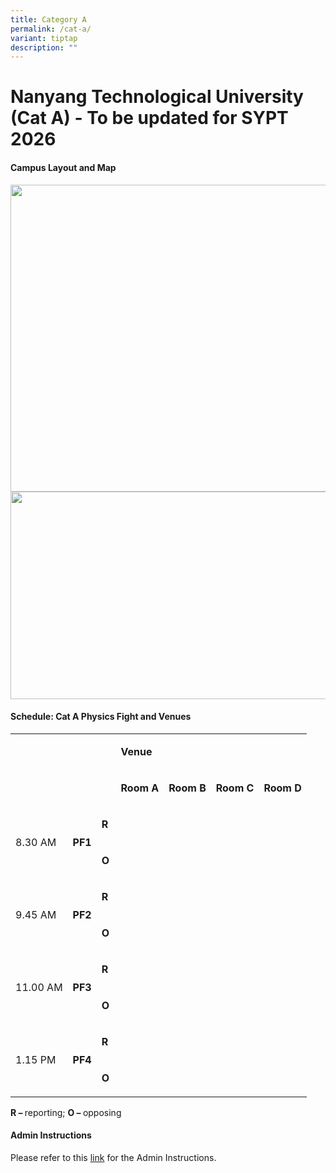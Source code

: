 ```yaml
---
title: Category A
permalink: /cat-a/
variant: tiptap
description: ""
---
```

<h1>Nanyang Technological University (Cat A) - To be updated for SYPT 2026</h1>
<h4>Campus Layout and Map</h4>
<div class="isomer-image-wrapper">
<img style="margin-left:0px;margin-top:0px;" height="491" width="679" src="https://lh7-rt.googleusercontent.com/docsz/AD_4nXdgTZAtAsgRoVRcz0KMVNw7NpniJqwkwTpLzd1NPNUxilIYNcRz1gPshGthg107N7b3fHnpP9cfcCtJJSoipRxH_P3ao1PG1DqpKF4_w7er0Ne_YqVDRmoVaqKIKPvAoY8jdVN83_Pay3w3oxcwqQo?key=--N09Ipa7FmkGCDHctzGtIXA">
</div>
<div class="isomer-image-wrapper">
<img style="margin-left:0px;margin-top:0px;" height="332" width="679" src="https://lh7-rt.googleusercontent.com/docsz/AD_4nXcIj4bNheTEyASAeJpMHvpQkMntpjGDc4ED7aFV_o6So0B6IxiFoWaZQD2yEpvlFWtwfE-lkXK1XjVjy7vhf7h3i38HYO65Kyu7k43JE52MStcEtCxcuLeOIGjJtLYMpZfCSRJK_H_TiGaLvQKtIiw?key=--N09Ipa7FmkGCDHctzGtIXA">
</div>
<h4>Schedule: Cat A Physics Fight and Venues</h4>
<table style="minWidth: 175px">
<colgroup>
<col>
<col>
<col>
<col>
<col>
<col>
<col>
</colgroup>
<tbody>
<tr>
<td rowspan="2" colspan="3">
<p>&nbsp;&nbsp;&nbsp;</p>
<p>&nbsp;&nbsp;&nbsp;&nbsp;</p>
</td>
<td rowspan="1" colspan="4">
<p><strong>Venue</strong>
</p>
</td>
</tr>
<tr>
<td rowspan="1" colspan="1">
<p><strong>Room A</strong>
</p>
</td>
<td rowspan="1" colspan="1">
<p><strong>Room B</strong>
</p>
</td>
<td rowspan="1" colspan="1">
<p><strong>Room C</strong>
</p>
</td>
<td rowspan="1" colspan="1">
<p><strong>Room D</strong>
</p>
</td>
</tr>
<tr>
<td rowspan="2" colspan="1">
<p>8.30 AM</p>
</td>
<td rowspan="2" colspan="1">
<p><strong>PF1</strong>
</p>
</td>
<td rowspan="1" colspan="1">
<p><strong>R</strong>
</p>
</td>
<td rowspan="1" colspan="1">
<p></p>
</td>
<td rowspan="1" colspan="1">
<p></p>
</td>
<td rowspan="1" colspan="1">
<p></p>
</td>
<td rowspan="1" colspan="1">
<p></p>
</td>
</tr>
<tr>
<td rowspan="1" colspan="1">
<p><strong>O</strong>
</p>
</td>
<td rowspan="1" colspan="1">
<p></p>
</td>
<td rowspan="1" colspan="1">
<p></p>
</td>
<td rowspan="1" colspan="1">
<p></p>
</td>
<td rowspan="1" colspan="1">
<p></p>
</td>
</tr>
<tr>
<td rowspan="2" colspan="1">
<p>9.45 AM</p>
</td>
<td rowspan="2" colspan="1">
<p><strong>PF2</strong>
</p>
</td>
<td rowspan="1" colspan="1">
<p><strong>R&nbsp;</strong>
</p>
</td>
<td rowspan="1" colspan="1">
<p></p>
</td>
<td rowspan="1" colspan="1">
<p></p>
</td>
<td rowspan="1" colspan="1">
<p></p>
</td>
<td rowspan="1" colspan="1">
<p></p>
</td>
</tr>
<tr>
<td rowspan="1" colspan="1">
<p><strong>O</strong>
</p>
</td>
<td rowspan="1" colspan="1">
<p></p>
</td>
<td rowspan="1" colspan="1">
<p></p>
</td>
<td rowspan="1" colspan="1">
<p></p>
</td>
<td rowspan="1" colspan="1">
<p></p>
</td>
</tr>
<tr>
<td rowspan="2" colspan="1">
<p>11.00 AM</p>
</td>
<td rowspan="2" colspan="1">
<p><strong>PF3</strong>
</p>
</td>
<td rowspan="1" colspan="1">
<p><strong>R&nbsp;</strong>
</p>
</td>
<td rowspan="1" colspan="1">
<p></p>
</td>
<td rowspan="1" colspan="1">
<p></p>
</td>
<td rowspan="1" colspan="1">
<p></p>
</td>
<td rowspan="1" colspan="1">
<p></p>
</td>
</tr>
<tr>
<td rowspan="1" colspan="1">
<p><strong>O</strong>
</p>
</td>
<td rowspan="1" colspan="1">
<p></p>
</td>
<td rowspan="1" colspan="1">
<p></p>
</td>
<td rowspan="1" colspan="1">
<p></p>
</td>
<td rowspan="1" colspan="1">
<p></p>
</td>
</tr>
<tr>
<td rowspan="2" colspan="1">
<p>1.15 PM</p>
</td>
<td rowspan="2" colspan="1">
<p><strong>PF4</strong>
</p>
</td>
<td rowspan="1" colspan="1">
<p><strong>R&nbsp;</strong>
</p>
</td>
<td rowspan="1" colspan="1">
<p></p>
</td>
<td rowspan="1" colspan="1">
<p></p>
</td>
<td rowspan="1" colspan="1">
<p></p>
</td>
<td rowspan="1" colspan="1">
<p></p>
</td>
</tr>
<tr>
<td rowspan="1" colspan="1">
<p><strong>O</strong>
</p>
</td>
<td rowspan="1" colspan="1">
<p></p>
</td>
<td rowspan="1" colspan="1">
<p></p>
</td>
<td rowspan="1" colspan="1">
<p></p>
</td>
<td rowspan="1" colspan="1">
<p></p>
</td>
</tr>
</tbody>
</table>
<p><strong>R – </strong>reporting; <strong>O – </strong>opposing</p>
<h4>Admin Instructions</h4>
<p>Please refer to this <a href="https://drive.google.com/file/d/1epEp5eNRnQs30Yz6B0x6DD4TV9EdPuBI/view?usp=sharing" rel="noopener nofollow" target="_blank">link</a> for
the Admin Instructions.</p>
<p></p>